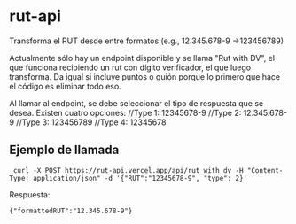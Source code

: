 # rut-api
Transforma el RUT desde entre formatos (e.g., 12.345.678-9 →123456789)

Actualmente sólo hay un endpoint disponible y se llama "Rut with DV", el que funciona recibiendo un rut con dígito verificador, el que luego transforma. Da igual si incluye puntos o guión porque lo primero que hace el código es eliminar todo eso.

Al llamar al endpoint, se debe seleccionar el tipo de respuesta que se desea. Existen cuatro opciones:
//Type 1: 12345678-9
//Type 2: 12.345.678-9
//Type 3: 123456789
//Type 4: 12345678


## Ejemplo de llamada
```
 curl -X POST https://rut-api.vercel.app/api/rut_with_dv -H "Content-Type: application/json" -d '{"RUT":"12345678-9", "type": 2}'
```

Respuesta:
```
{"formattedRUT":"12.345.678-9"}
```